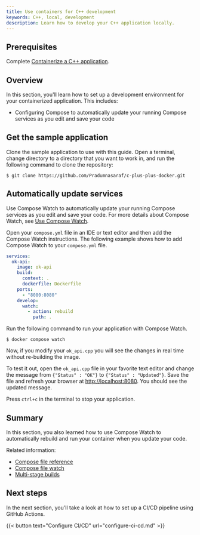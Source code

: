 ```yaml
---
title: Use containers for C++ development
keywords: C++, local, development
description: Learn how to develop your C++ application locally.
---
```


## Prerequisites

Complete [Containerize a C++ application](containerize.md).

## Overview

In this section, you'll learn how to set up a development environment for your containerized application. This includes:

- Configuring Compose to automatically update your running Compose services as you edit and save your code

## Get the sample application

Clone the sample application to use with this guide. Open a terminal, change directory to a directory that you want to work in, and run the following command to clone the repository:

```console
$ git clone https://github.com/Pradumnasaraf/c-plus-plus-docker.git
```

## Automatically update services

Use Compose Watch to automatically update your running Compose services as you
edit and save your code. For more details about Compose Watch, see [Use Compose
Watch](../../compose/file-watch.md).

Open your `compose.yml` file in an IDE or text editor and then add the Compose Watch instructions. The following example shows how to add Compose Watch to your `compose.yml` file.

```yaml {hl_lines="11-14",linenos=true}
services:
  ok-api:
    image: ok-api
    build:
      context: .
      dockerfile: Dockerfile
    ports:
      - "8080:8080"
    develop:
      watch:
        - action: rebuild
          path: .
```

Run the following command to run your application with Compose Watch.

```console
$ docker compose watch
```

Now, if you modify your `ok_api.cpp` you will see the changes in real time without re-building the image.

To test it out, open the `ok_api.cpp` file in your favorite text editor and change the message from `{"Status" : "OK"}` to `{"Status" : "Updated"}`. Save the file and refresh your browser at [http://localhost:8080](http://localhost:8080). You should see the updated message.

Press `ctrl+c` in the terminal to stop your application.

## Summary

In this section, you also learned how to use Compose Watch to automatically rebuild and run your container when you update your code.

Related information:
 - [Compose file reference](compose/compose-file/)
 - [Compose file watch](../../compose/file-watch.md)
 - [Multi-stage builds](../../build/building/multi-stage.md)

## Next steps

In the next section, you'll take a look at how to set up a CI/CD pipeline using GitHub Actions.

{{< button text="Configure CI/CD" url="configure-ci-cd.md" >}}
